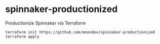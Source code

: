 # spinnaker-productionized
Productionize Spinnaker via Terraform

```
terraform init https://github.com/moondev/spinnaker-productionized
terraform apply
```